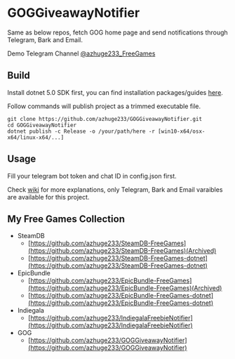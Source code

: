 # GOGGiveawayNotifier

Same as below repos, fetch GOG home page and send notifications through Telegram, Bark and Email.

Demo Telegram Channel [@azhuge233_FreeGames](https://t.me/azhuge233_FreeGames)

## Build

Install dotnet 5.0 SDK first, you can find installation packages/guides [here](https://dotnet.microsoft.com/download).

Follow commands will publish project as a trimmed executable file.

```
git clone https://github.com/azhuge233/GOGGiveawayNotifier.git
cd GOGGiveawayNotifier
dotnet publish -c Release -o /your/path/here -r [win10-x64/osx-x64/linux-x64/...]
```

## Usage

Fill your telegram bot token and chat ID in config.json first.

Check [wiki](https://github.com/azhuge233/SteamDB-FreeGames-dotnet/wiki/Config-Description) for more explanations, only Telegram, Bark and Email varaibles are available for this project.

## My Free Games Collection

- SteamDB
    - [https://github.com/azhuge233/SteamDB-FreeGames](https://github.com/azhuge233/SteamDB-FreeGames)(Archived)
    - [https://github.com/azhuge233/SteamDB-FreeGames-dotnet](https://github.com/azhuge233/SteamDB-FreeGames-dotnet)
- EpicBundle
    - [https://github.com/azhuge233/EpicBundle-FreeGames](https://github.com/azhuge233/EpicBundle-FreeGames)(Archived)
    - [https://github.com/azhuge233/EpicBundle-FreeGames-dotnet](https://github.com/azhuge233/EpicBundle-FreeGames-dotnet)
- Indiegala
    - [https://github.com/azhuge233/IndiegalaFreebieNotifier](https://github.com/azhuge233/IndiegalaFreebieNotifier)
- GOG
    - [https://github.com/azhuge233/GOGGiveawayNotifier](https://github.com/azhuge233/GOGGiveawayNotifier)
